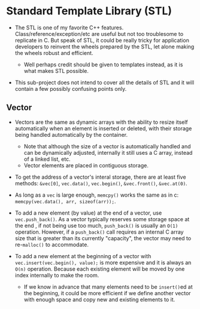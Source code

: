 # Standard Template Library (STL)

- The STL is one of my favorite C++ features. Class/reference/exception/etc are useful but not too troublesome to
  replicate in C. But speak of STL, it could be really tricky for application developers to reinvent the wheels prepared
  by the STL, let alone making the wheels robust and efficient.

  - Well perhaps credit should be given to templates instead, as it is what makes STL possible.

- This sub-project does not intend to cover all the details of STL and it will contain a few possibly confusing
  points only.

## Vector

- Vectors are the same as dynamic arrays with the ability to resize itself automatically when an element is inserted
  or deleted, with their storage being handled automatically by the container.

  - Note that although the size of a vector is automatically handled and can be dynamically adjusted, internally
    it still uses a C array, instead of a linked list, etc.
  - Vector elements are placed in contiguous storage.

- To get the address of a vector's interal storage, there are at least five methods: `&vec[0]`, `vec.data()`,
  `vec.begin()`, `&vec.front()`, `&vec.at(0)`.

- As long as a `vec` is large enough, `memcpy()` works the same as in c: `memcpy(vec.data(), arr, sizeof(arr));`.

- To add a new element (by value) at the end of a vector, use `vec.push_back()`. As a vector typically reserves some
  storage space at the end , if not being use too much, `push_back()` is usually an `O(1)` operation. However,
  if a `push_back()` call requires an internal C array size that is greater than its currently "capacity", the vector
  may need to re-`malloc()` to accommodate.

- To add a new element at the beginning of a vector with `vec.insert(vec.begin(), value);` is more
  expensive and it is always an `O(n)` operation. Because each existing element will be moved by one index internally
  to make the room.
  - If we know in advance that many elements need to be `insert()`ed at the beginning, it could be more efficient
    if we define another vector with enough space and copy new and existing elements to it.
